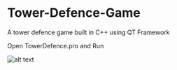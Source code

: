 # Tower-Defence-Game
A tower defence game built in C++ using QT Framework

Open TowerDefence.pro and Run

![alt text](https://ibb.co/k8fKaQ)
